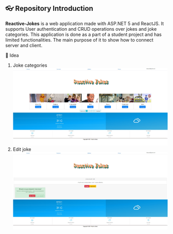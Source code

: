 ## :eyeglasses: Repository Introduction
**Reactive-Jokes** is a web application made with ASP.NET 5 and ReactJS.
It supports User authentication and CRUD operations over jokes and joke categories.
This application is done as a part of a student project and has limited functionalities.
The main purpose of it to show how to connect server and client.

:mag_right: Idea
1. Joke categories
![](./idea/reactive-jokes-joke-categories.jpg)
2. Edit joke
![](./idea/reactive-jokes-edit-joke.jpg)
